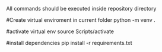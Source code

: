 All commands should be executed inside repository directory

#Create virtual enviroment in current folder
python -m venv .

#activate virtual env
source Scripts/activate

#install dependencies
pip install -r requirements.txt
